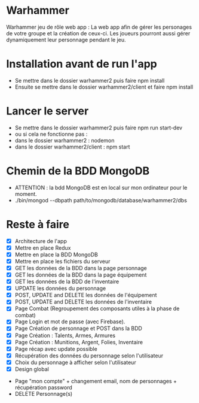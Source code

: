 # Warhammer
Warhammer jeu de rôle web app : La web app afin de gérer les personages de votre groupe et la création de ceux-ci.
Les joueurs pourront aussi gérer dynamiquement leur personnage pendant le jeu.

# Installation avant de run l'app
* Se mettre dans le dossier warhammer2 puis faire npm install
* Ensuite se mettre dans le dossier warhammer2/client et faire npm install

# Lancer le server
* Se mettre dans le dossier warhammer2 puis faire npm run start-dev
* ou si cela ne fonctionne pas :
* dans le dossier warhammer2 : nodemon
* dans le dossier warhammer2/client : npm start

# Chemin de la BDD MongoDB
* ATTENTION : la bdd MongoDB est en local sur mon ordinateur pour le moment.
* ./bin/mongod --dbpath path/to/mongodb/database/warhammer2/dbs

# Reste à faire
- [x] Architecture de l'app
- [x] Mettre en place Redux
- [x] Mettre en place la BDD MongoDB
- [x] Mettre en place les fichiers du serveur
- [x] GET les données de la BDD dans la page personnage
- [x] GET les données de la BDD dans la page équipement
- [x] GET les données de la BDD de l'inventaire
- [x] UPDATE les données du personnage
- [x] POST, UPDATE and DELETE les données de l'équipement
- [x] POST, UPDATE and DELETE les données de l'inventaire
- [x] Page Combat (Regroupement des composants utiles à la phase de combat)
- [x] Page Login et mot de passe (avec Firebase).
- [x] Page Création de personnage et POST dans la BDD
- [x] Page Création : Talents, Armes, Armures
- [x] Page Création : Munitions, Argent, Folies, Inventaire
- [x] Page récap avec update possible
- [x] Récupération des données du personnage selon l'utilisateur
- [x] Choix du personnage à afficher selon l'utilisateur
- [x] Design global
- Page "mon compte" + changement email, nom de personnages + récupération password
- DELETE Personnage(s)

